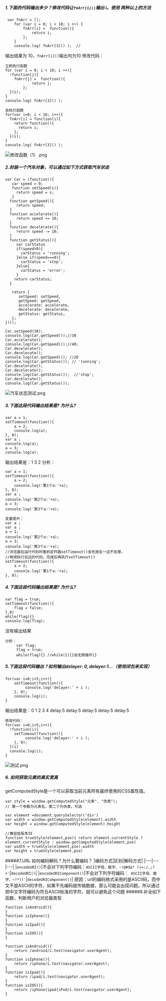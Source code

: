 ##### 1.下面的代码输出多少？修改代码让``` fnArr[i]() ```输出 i。使用 两种以上的方法
```
 var fnArr = [];
    for (var i = 0; i < 10; i ++) {
        fnArr[i] =  function(){
    	    return i;
        };
    }
    console.log( fnArr[3]() );  //
```
输出结果为 10，```fnArr[i]()```输出均为10
修改代码：
```
立即执行函数
for (var i = 0; i < 10; i ++){
  !function(j){
    fnArr[j] =  function(){
    	    return j;
        };
  }(i);
}
console.log( fnArr[3]() ); 
```
```
自执行函数
for(var i=0; i < 10; i++){
  fnArr[i] = function(i){
    return function(){
      return i;
    };
  }(i);
}
console.log( fnArr[3]() );
```
![修改函数（1）.png](https://upload-images.jianshu.io/upload_images/6426975-64ca2ff93983f045.png?imageMogr2/auto-orient/strip%7CimageView2/2/w/1240)

##### 2.封装一个汽车对象，可以通过如下方式获取汽车状态
```
var Car = (function(){
   var speed = 0;
   function setSpeed(s){
     return speed = s;
   }
  function getSpeed(){
     return speed;
  }
  function accelerate(){
     return speed += 10;
  }
  function decelerate(){
     return speed -= 10;
  }
  function getStatus(){
     var carStatus 
     if(speed>0){
       carStatus = 'running';
     }else if(speed===0){
       carStatus = 'stop';
     }else{
       carStatus = 'error';
     }
    return carStatus;
  }
  
   return {
      setSpeed: setSpeed,
      getSpeed: getSpeed,
      accelerate: accelerate,
      decelerate: decelerate,
      getStatus: getStatus,
   };
})();

Car.setSpeed(30);
console.log(Car.getSpeed());//30
Car.accelerate();
console.log(Car.getSpeed());//40;
Car.decelerate();
Car.decelerate();
console.log(Car.getSpeed()); //20
console.log(Car.getStatus()); // 'running';
Car.decelerate(); 
Car.decelerate();
console.log(Car.getStatus());  //'stop';
Car.decelerate();
console.log(Car.getStatus());
```
![汽车状态测试.png](https://upload-images.jianshu.io/upload_images/6426975-cac45c0123034984.png?imageMogr2/auto-orient/strip%7CimageView2/2/w/1240)

##### 3.下面这段代码输出结果是? 为什么?
```
var a = 1;
setTimeout(function(){
    a = 2;
    console.log(a); 
}, 0);
var a ;
console.log(a);
a = 3;
console.log(a);
```
输出结果是：1 3 2
分析：
```
var a = 1;
setTimeout(function(){
    a = 2;
    console.log('第1个a:'+a);
}, 0);
var a ;
console.log('第2个a:'+a);
a = 3;
console.log('第3个a:'+a);

变量提升：
var a ;
var a ;
a = 1;
console.log('第2个a:'+a);
a = 3;
console.log('第3个a:'+a);
//浏览器在运行代码时看到定时器setTimeout()会先放在一边不处理，
//继续执行后边的代码，完成后再执行setTimeout()
setTimeout(function(){
    a = 2;
    console.log('第1个a:'+a);
}, 0);
```

##### 4.下面这段代码输出结果是? 为什么?
```
var flag = true;
setTimeout(function(){
    flag = false;
},0)
while(flag){}
console.log(flag);
```
没有输出结果
```
分析：
     var flag;
     flag = true;
     while(flag){} //while(1){}会无限循环{}
```
##### 5.下面这段代码输出？如何输出delayer: 0, delayer:1...（使用闭包来实现）
```
for(var i=0;i<5;i++){
	setTimeout(function(){
         console.log('delayer:' + i );
	}, 0);
	console.log(i);
}
```
输出结果是：0 1 2 3 4   delay:5 delay:5 delay:5 delay:5 delay:5
```
修改代码：
for(var i=0;i<5;i++){
  !function(i){
    setTimeout(function(){
         console.log('delayer:' + i );
	}, 0);
  }(i)
  console.log(i);
}
```
![测试.png](https://upload-images.jianshu.io/upload_images/6426975-113704e6171d8af0.png?imageMogr2/auto-orient/strip%7CimageView2/2/w/1240)

##### 6. 如何获取元素的真实宽高
getComputedStyle是一个可以获取当前元素所有最终使用的CSS属性值。
```
var style = window.getComputedStyle("元素", "伪类");
// 第一个参数为元素名，第二个为伪类，可选
```
```
var element =document.querySelector('div')
var width = window.getComputedStyle(element).width
var height = window.getComputedStyle(element).height 

//兼容低版本IE 
function trueStyle(element,pse){ return element.currentStyle ? element.currentStyle : window.getComputedStyle(element,pse) 
var width = trueStyle(element,pse).width 
var height = trueStyle(element,pse)
```
#####7.URL 如何编码解码？为什么要编码？
|编码方式|区别|解码方式|
|---|---|---|
|```encodeURI()```|不会对下列字符编码：```ASCII字母、数字、~!@#$&* ()=:/,;?+'```|```decodeURI()```|
|```encodeURIComponent()```|不会对下列字符编码：``` ASCII字母、数字、~!*()'```|```decodeURIComponent()```|
原因：url的编码格式采用的是ASCII码，而中文不是ASCII的字符，如果不先编码就传输数据，那么可能会出现问题。所以通过把中文字符编码为符合ASCII标准的字符，就可以避免这个问题
#####8.补全如下函数，判断用户的浏览器类型
```
function isAndroid(){
}
function isIphone(){
}
function isIpad(){
}
function isIOS(){
}
```
```
function isAndroid(){ 
    return /android/i.test(navigator.userAgent); 
}
function isIphone(){ 
    return /iphone/i.test(navigator.userAgent); 
} 
function isIpad(){
    return /ipad/i.test(navigator.userAgent); 
} 
function isIOS(){ 
    return /iphone|ipad|iPod/i.test(navigator.userAgent); 
}
```
